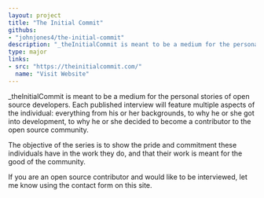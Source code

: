 ```yaml
---
layout: project
title: "The Initial Commit"
githubs:
- "johnjones4/the-initial-commit"
description: "_theInitialCommit is meant to be a medium for the personal stories of open source developers."
type: major
links:
- src: "https://theinitialcommit.com/"
  name: "Visit Website"
---
```


\_theInitialCommit is meant to be a medium for the personal stories of open source developers. Each published interview will feature multiple aspects of the individual: everything from his or her backgrounds, to why he or she got into development, to why he or she decided to become a contributor to the open source community.

The objective of the series is to show the pride and commitment these individuals have in the work they do, and that their work is meant for the good of the community.

If you are an open source contributor and would like to be interviewed, let me know using the contact form on this site.

